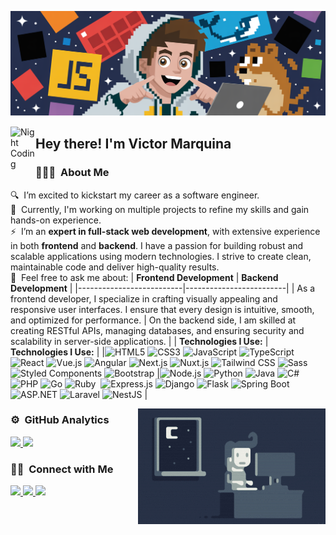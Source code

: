 ![victor-marquina Banner](https://github.com/victor-marquina/victor-marquina/blob/main/Img/a-vibrant-2d-animated-illustration-of-a-_uRxnwkarR3u5pw8y-VSTNA_BmmRxaVxTbOriNOYdzsUVg.png)

<img alt="Night Coding" src="./assets/Hand%20Wave.gif" width='40' align="left"/><h2 align="left">Hey there! I'm Victor Marquina</h2>



### 👨🏻‍💻 &nbsp;About Me

🔍 &nbsp;I’m excited to kickstart my career as a software engineer. \
🌱 &nbsp;Currently, I'm working on multiple projects to refine my skills and gain hands-on experience.\
⚡ &nbsp;I’m an **expert in full-stack web development**, with extensive experience in both **frontend** and **backend**. I have a passion for building robust and scalable applications using modern technologies. I strive to create clean, maintainable code and deliver high-quality results.\
💬&nbsp; Feel free to ask me about:
| **Frontend Development** | **Backend Development** |
|--------------------------|-------------------------|
| As a frontend developer, I specialize in crafting visually appealing and responsive user interfaces. I ensure that every design is intuitive, smooth, and optimized for performance. | On the backend side, I am skilled at creating RESTful APIs, managing databases, and ensuring security and scalability in server-side applications. |
| **Technologies I Use:** | **Technologies I Use:** |
|![HTML5](https://img.shields.io/badge/html5-%23E34F26.svg?style=for-the-badge&logo=html5&logoColor=white)&nbsp;![CSS3](https://img.shields.io/badge/css3-%231572B6.svg?style=for-the-badge&logo=css3&logoColor=white)&nbsp;![JavaScript](https://img.shields.io/badge/javascript-%23F7DF1E.svg?style=for-the-badge&logo=javascript&logoColor=black)&nbsp;![TypeScript](https://img.shields.io/badge/typescript-%23007ACC.svg?style=for-the-badge&logo=typescript&logoColor=white)&nbsp;![React](https://img.shields.io/badge/react-%2361DAFB.svg?style=for-the-badge&logo=react&logoColor=black)&nbsp;![Vue.js](https://img.shields.io/badge/vuejs-%2335495e.svg?style=for-the-badge&logo=vue.js&logoColor=%234FC08D)&nbsp;![Angular](https://img.shields.io/badge/angular-%23DD0031.svg?style=for-the-badge&logo=angular&logoColor=white)&nbsp;![Next.js](https://img.shields.io/badge/next.js-%23000000.svg?style=for-the-badge&logo=next.js&logoColor=white)&nbsp;![Nuxt.js](https://img.shields.io/badge/nuxt.js-%2300DC82.svg?style=for-the-badge&logo=nuxt.js&logoColor=white)&nbsp;![Tailwind CSS](https://img.shields.io/badge/tailwindcss-%2306B6D4.svg?style=for-the-badge&logo=tailwind-css&logoColor=white)&nbsp;![Sass](https://img.shields.io/badge/sass-%23CC6699.svg?style=for-the-badge&logo=sass&logoColor=white)&nbsp;![Styled Components](https://img.shields.io/badge/styled--components-DB7093?style=for-the-badge&logo=styled-components&logoColor=white)&nbsp;![Bootstrap](https://img.shields.io/badge/bootstrap-%237952B3.svg?style=for-the-badge&logo=bootstrap&logoColor=white)&nbsp;|![Node.js](https://img.shields.io/badge/node.js-%23339933.svg?style=for-the-badge&logo=node.js&logoColor=white)&nbsp;![Python](https://img.shields.io/badge/python-%233776AB.svg?style=for-the-badge&logo=python&logoColor=white)&nbsp;![Java](https://img.shields.io/badge/java-%23ED8B00.svg?style=for-the-badge&logo=openjdk&logoColor=white)&nbsp;![C#](https://img.shields.io/badge/c%23-%23239120.svg?style=for-the-badge&logo=c-sharp&logoColor=white)&nbsp;![PHP](https://img.shields.io/badge/php-%23777BB4.svg?style=for-the-badge&logo=php&logoColor=white)&nbsp;![Go](https://img.shields.io/badge/go-%2300ADD8.svg?style=for-the-badge&logo=go&logoColor=white)&nbsp;![Ruby](https://img.shields.io/badge/ruby-%23CC342D.svg?style=for-the-badge&logo=ruby&logoColor=white)&nbsp; ![Express.js](https://img.shields.io/badge/express.js-%23404d59.svg?style=for-the-badge&logo=express&logoColor=white)&nbsp;![Django](https://img.shields.io/badge/django-%23092E20.svg?style=for-the-badge&logo=django&logoColor=white)&nbsp;![Flask](https://img.shields.io/badge/flask-%23000.svg?style=for-the-badge&logo=flask&logoColor=white)&nbsp;![Spring Boot](https://img.shields.io/badge/spring%20boot-%236DB33F.svg?style=for-the-badge&logo=spring-boot&logoColor=white)&nbsp;![ASP.NET](https://img.shields.io/badge/asp.net-%235C2D91.svg?style=for-the-badge&logo=.net&logoColor=white)&nbsp;![Laravel](https://img.shields.io/badge/laravel-%23FF2D20.svg?style=for-the-badge&logo=laravel&logoColor=white)&nbsp;![NestJS](https://img.shields.io/badge/nestjs-%23E0234E.svg?style=for-the-badge&logo=nestjs&logoColor=white)&nbsp;|

<img alt="Night Coding" src="https://raw.githubusercontent.com/AVS1508/AVS1508/master/assets/Night-Coding.gif" align="right"/>


### ⚙️ &nbsp;GitHub Analytics

<p align="left">
  <a href="https://github.com/victor-marquina">
    <img height="180em" src="https://github-readme-stats-eight-theta.vercel.app/api?username=victor-marquina&show_icons=true&theme=algolia&include_all_commits=true&count_private=true"/>
  </a>
  <a href="https://github.com/victor-marquina">
    <img height="180em" src="https://github-readme-stats-eight-theta.vercel.app/api/top-langs/?username=victor-marquina&layout=compact&langs_count=8&theme=algolia"/>
  </a>
</p>


### 🤝🏻 &nbsp;Connect with Me

<p align="left">
<a href="[https://www.linkedin.com/in/ask2001/](https://www.linkedin.com/in/victor-marquina-dev/)">
  <img src="https://img.shields.io/badge/-Victor%20Marquina%20Mora-0077B5?style=flat&logo=Linkedin&logoColor=white"/>
</a>
<a href="mailto:victor.marquina30@gmail.com">
  <img src="https://img.shields.io/badge/-Victor%20Marquina-D14836?style=flat&logo=Gmail&logoColor=white"/>
</a>
<a href="https://www.instagram.com/vj_130101">
  <img src="https://img.shields.io/badge/-Victor%20Marquina-E4405F?style=flat&logo=Instagram&logoColor=white"/>
</a>
